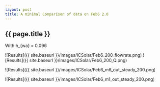 ```yaml
---
layout: post
title: A minimal Comparison of data on Feb6 2.0
---
```

{{ page.title }}
-----------------
With h_{wa} = 0.096

![Results]({{ site.baseurl }}/images/ICSolar/Feb6_200_flowrate.png) ![Results]({{ site.baseurl }}/images/ICSolar/Feb6_200_Q.png)

![Results]({{ site.baseurl }}/images/ICSolar/Feb6_m6_out_steady_200.png)

![Results]({{ site.baseurl }}/images/ICSolar/Feb6_m1_out_steady_200.png)

